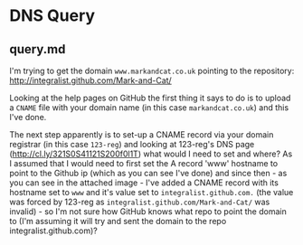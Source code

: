 # DNS Query

## query.md

I'm trying to get the domain `www.markandcat.co.uk` pointing to the repository: http://integralist.github.com/Mark-and-Cat/

Looking at the help pages on GitHub the first thing it says to do is to upload a `CNAME` file with your domain name (in this case `markandcat.co.uk`) and this I've done.

The next step apparently is to set-up a CNAME record via your domain registrar (in this case `123-reg`) and looking at 123-reg's DNS page (http://cl.ly/321S0S41121S200f0l1T) what would I need to set and where? As I assumed that I would need to first set the A record 'www' hostname to point to the Github ip (which as you can see I've done) and since then - as you can see in the attached image - I've added a CNAME record with its hostname set to `www` and it's value set to `integralist.github.com.` (the value was forced by 123-reg as `integralist.github.com/Mark-and-Cat/` was invalid) - so I'm not sure how GitHub knows what repo to point the domain to (I'm assuming it will try and sent the domain to the repo integralist.github.com)?

